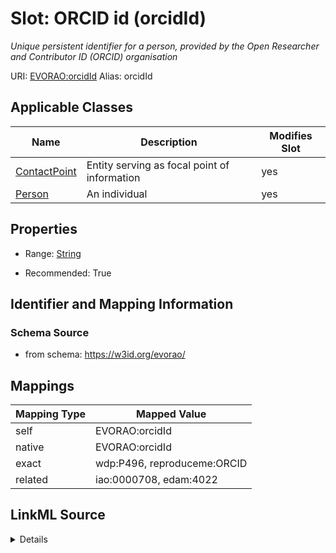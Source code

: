 

# Slot: ORCID id (orcidId) 


_Unique persistent identifier for a person, provided by the Open Researcher and Contributor ID (ORCID) organisation_





URI: [EVORAO:orcidId](https://w3id.org/evorao/orcidId)
Alias: orcidId

<!-- no inheritance hierarchy -->





## Applicable Classes

| Name | Description | Modifies Slot |
| --- | --- | --- |
| [ContactPoint](ContactPoint.md) | Entity serving as focal point of information |  yes  |
| [Person](Person.md) | An individual |  yes  |







## Properties

* Range: [String](String.md)

* Recommended: True





## Identifier and Mapping Information







### Schema Source


* from schema: https://w3id.org/evorao/




## Mappings

| Mapping Type | Mapped Value |
| ---  | ---  |
| self | EVORAO:orcidId |
| native | EVORAO:orcidId |
| exact | wdp:P496, reproduceme:ORCID |
| related | iao:0000708, edam:4022 |




## LinkML Source

<details>
```yaml
name: orcidId
description: Unique persistent identifier for a person, provided by the Open Researcher
  and Contributor ID (ORCID) organisation
title: ORCID id
from_schema: https://w3id.org/evorao/
exact_mappings:
- wdp:P496
- reproduceme:ORCID
related_mappings:
- iao:0000708
- edam:4022
rank: 1000
alias: orcidId
domain_of:
- Person
- ContactPoint
range: string
required: false
recommended: true
multivalued: false

```
</details>